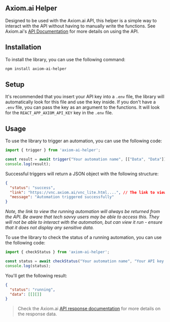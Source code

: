 ## Axiom.ai Helper

Designed to be used with the Axiom.ai API, this helper is a simple way to interact with the API without having to manually write the functions. See Axiom.ai's [API Documentation](https://axiom.ai/docs/developers/) for more details on using the API.

## Installation

To install the library, you can use the following command:

```bash
npm install axiom-ai-helper
```

## Setup

It's recommended that you insert your API key into a `.env` file, the library will automatically look for this file and use the key inside. If you don't have a `.env` file, you can pass the key as an argument to the functions. It will look for the `REACT_APP_AXIOM_API_KEY` key in the `.env` file.

## Usage

To use the library to trigger an automation, you can use the following code:

```js
import { trigger } from 'axiom-ai-helper';

const result = await trigger("Your automation name", [["Data", "Data"]], "Your API key (optional)");
console.log(result);
```

Successful triggers will return a JSON object with the following structure:

```json
{
  "status": "success",
  "link": "https://vnc.axiom.ai/vnc_lite.html....", // The link to view the running automation
  "message": "Automation triggered successfully"
}
```

*Note, the link to view the running automation will always be returned from the API. Be aware that tech savvy users may be able to access this. They will not be able to interact with the automation, but can view it run - ensure that it does not display any sensitive data.*

To use the library to check the status of a running automation, you can use the following code:

```js
import { checkStatus } from 'axiom-ai-helper';

const status = await checkStatus("Your automation name", "Your API key (optional)");
console.log(status);
```

You'll get the following result:

```json
{
  "status": "running",
  "data": [[][]]
}
```

> Check the Axiom.ai [API response documentation](https://axiom.ai/docs/developers/api/responses#understanding-the-api-response) for more details on the response data.